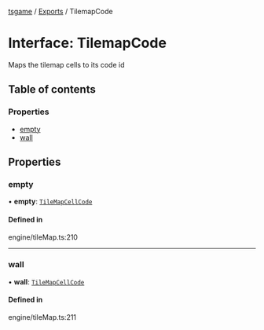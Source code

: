 [tsgame](../README.md) / [Exports](../modules.md) / TilemapCode

# Interface: TilemapCode

Maps the tilemap cells to its
code id

## Table of contents

### Properties

- [empty](TilemapCode.md#empty)
- [wall](TilemapCode.md#wall)

## Properties

### empty

• **empty**: [`TileMapCellCode`](TileMapCellCode.md)

#### Defined in

engine/tileMap.ts:210

___

### wall

• **wall**: [`TileMapCellCode`](TileMapCellCode.md)

#### Defined in

engine/tileMap.ts:211
